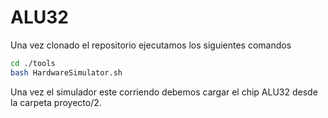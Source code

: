 # ALU32


Una vez clonado el repositorio ejecutamos los siguientes comandos
```bash
cd ./tools
bash HardwareSimulator.sh
```
Una vez el simulador este corriendo debemos cargar el chip ALU32 desde la carpeta proyecto/2.
